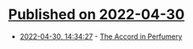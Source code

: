 # [Published on 2022-04-30](index.md)

* [2022-04-30, 14:34:27](https://news.ycombinator.com/item?id=31216374) - [The Accord in Perfumery](https://www.sylvaine-delacourte.com/en/guide/the-accord)
